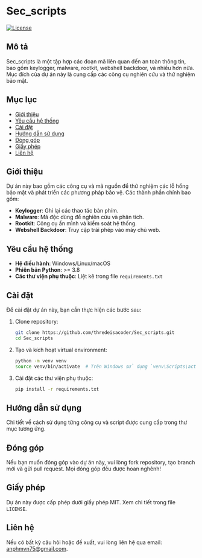 # Sec_scripts
[![License](https://img.shields.io/badge/license-MIT-blue.svg)](LICENSE)
## Mô tả

Sec_scripts là một tập hợp các đoạn mã liên quan đến an toàn thông tin, bao gồm keylogger, malware, rootkit, webshell backdoor, và nhiều hơn nữa. Mục đích của dự án này là cung cấp các công cụ nghiên cứu và thử nghiệm bảo mật.

## Mục lục

- [Giới thiệu](#giới-thiệu)
- [Yêu cầu hệ thống](#yêu-cầu-hệ-thống)
- [Cài đặt](#cài-đặt)
- [Hướng dẫn sử dụng](#hướng-dẫn-sử-dụng)
- [Đóng góp](#đóng-góp)
- [Giấy phép](#giấy-phép)
- [Liên hệ](#liên-hệ)

## Giới thiệu

Dự án này bao gồm các công cụ và mã nguồn để thử nghiệm các lỗ hổng bảo mật và phát triển các phương pháp bảo vệ. Các thành phần chính bao gồm:

- **Keylogger**: Ghi lại các thao tác bàn phím.
- **Malware**: Mã độc dùng để nghiên cứu và phân tích.
- **Rootkit**: Công cụ ẩn mình và kiểm soát hệ thống.
- **Webshell Backdoor**: Truy cập trái phép vào máy chủ web.

## Yêu cầu hệ thống

- **Hệ điều hành**: Windows/Linux/macOS
- **Phiên bản Python**: >= 3.8
- **Các thư viện phụ thuộc**: Liệt kê trong file `requirements.txt`

## Cài đặt

Để cài đặt dự án này, bạn cần thực hiện các bước sau:

1. Clone repository:
    ```sh
    git clone https://github.com/thredeisacoder/Sec_scripts.git
    cd Sec_scripts
    ```

2. Tạo và kích hoạt virtual environment:
    ```sh
    python -m venv venv
    source venv/bin/activate  # Trên Windows sử dụng `venv\Scripts\activate`
    ```

3. Cài đặt các thư viện phụ thuộc:
    ```sh
    pip install -r requirements.txt
    ```

## Hướng dẫn sử dụng

Chi tiết về cách sử dụng từng công cụ và script được cung cấp trong thư mục tương ứng.

## Đóng góp

Nếu bạn muốn đóng góp vào dự án này, vui lòng fork repository, tạo branch mới và gửi pull request. Mọi đóng góp đều được hoan nghênh!

## Giấy phép

Dự án này được cấp phép dưới giấy phép MIT. Xem chi tiết trong file `LICENSE`.

## Liên hệ

Nếu có bất kỳ câu hỏi hoặc đề xuất, vui lòng liên hệ qua email: [anphmvn75@gmail.com](mailto:anphmvn75@gmail.com).

